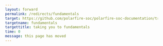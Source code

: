 ```yaml
---
layout: forward
permalink: /redirects/fundamentals
target: https://github.com/polarfire-soc/polarfire-soc-documentation/tree/master/knowledge-base
targetname: fundamentals
targettitle: taking you to fundamentals
time: 0
message: this page has moved
---
```

